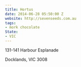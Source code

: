 ```yaml
---
title: Hortus
date: 2014-06-28 05:50:00 Z
website: http://sevenseeds.com.au
tags:
- mork chocolate
State:
- VIC
---
```


131-141 Harbour Esplanade

Docklands, VIC 3008
